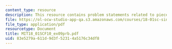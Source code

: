 ```yaml
---
content_type: resource
description: This resource contains problem statements related to piecewise polynomial.
file: https://ol-ocw-studio-app-qa.s3.amazonaws.com/courses/18-01sc-single-variable-calculus-fall-2010/83e5279a611d9d3f52314a5176c34df8_MIT18_01SCF10_ex09prb.pdf
file_type: application/pdf
resourcetype: Document
title: MIT18_01SCF10_ex09prb.pdf
uid: 83e5279a-611d-9d3f-5231-4a5176c34df8
---
```

